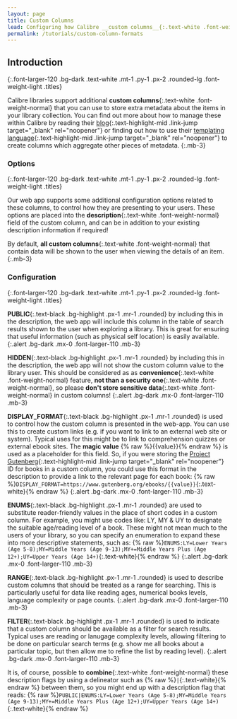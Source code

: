 ```yaml
---
layout: page
title: Custom Columns
lead: Configuring how Calibre __custom columns__{:.text-white .font-weight-normal} are displayed in the web app
permalink: /tutorials/custom-column-formats
---
```


## Introduction
{:.font-larger-120 .bg-dark .text-white .mt-1 .py-1 .px-2 .rounded-lg .font-weight-light .titles}

Calibre libraries support additional __custom columns__{:.text-white .font-weight-normal} that you can use to store extra metadata about the items in your library collection. You can find out more about how to manage these within Calibre by reading their [blog](https://blog.calibre-ebook.com/calibre-custom-columns/){:.text-highlight-mid .link-jump target="_blank" rel="noopener"} or finding out how to use their [templating language](https://manual.calibre-ebook.com/template_lang.html){:.text-highlight-mid .link-jump target="_blank" rel="noopener"} to create columns which aggregate other pieces of metadata.
{:.mb-3}

### Options
{:.font-larger-120 .bg-dark .text-white .mt-1 .py-1 .px-2 .rounded-lg .font-weight-light .titles}

Our web app supports some additional configuration options related to these columns, to control how they are presenting to your users. These options are placed into the __description__{:.text-white .font-weight-normal} field of the custom column, and can be in addition to your existing description information if required!

By default, __all custom columns__{:.text-white .font-weight-normal} that contain data will be shown to the user when viewing the details of an item.
{:.mb-3}

### Configuration
{:.font-larger-120 .bg-dark .text-white .mt-1 .py-1 .px-2 .rounded-lg .font-weight-light .titles}

__PUBLIC__{:.text-black .bg-highlight .px-1 .mr-1 .rounded} by including this in the description, the web app will include this column in the table of search results shown to the user when exploring a library. This is great for ensuring that useful information (such as physical self location) is easily available.
{:.alert .bg-dark .mx-0 .font-larger-110 .mb-3}

__HIDDEN__{:.text-black .bg-highlight .px-1 .mr-1 .rounded} by including this in the description, the web app will not show the custom column value to the library user. This should be considered as as __convenience__{:.text-white .font-weight-normal} feature, __not than a security one__{:.text-white .font-weight-normal}, so please __don't store sensitive data__{:.text-white .font-weight-normal} in custom columns!
{:.alert .bg-dark .mx-0 .font-larger-110 .mb-3}

__DISPLAY_FORMAT__{:.text-black .bg-highlight .px-1 .mr-1 .rounded} is used to control how the custom column is presented in the web-app. You can use this to create custom links (e.g. if you want to link to an external web site or system). Typical uses for this might be to link to comprehension quizzes or external ebook sites. The __magic value__ {% raw  %}{{value}}{% endraw %} is used as a placeholder for this field. So, if you were storing the [Project Gutenberg](https://www.gutenberg.org/){:.text-highlight-mid .link-jump target="_blank" rel="noopener"} ID for books in a custom column, you could use this format in the description to provide a link to the relevant page for each book: {% raw  %}`DISPLAY_FORMAT=https://www.gutenberg.org/ebooks/{{value}}`{:.text-white}{% endraw %}
{:.alert .bg-dark .mx-0 .font-larger-110 .mb-3}

__ENUMS__{:.text-black .bg-highlight .px-1 .mr-1 .rounded} are used to substitute reader-friendly values in the place of short codes in a custom column. For example, you might use codes like: LY, MY & UY to designate the suitable age/reading level of a book. These might not mean much to the users of your library, so you can specify an enumeration to expand these into more descriptive statements, such as: {% raw  %}`ENUMS:LY=Lower Years (Age 5-8);MY=Middle Years (Age 9-13);MY+=Middle Years Plus (Age 12+);UY=Upper Years (Age 14+)`{:.text-white}{% endraw %}
{:.alert .bg-dark .mx-0 .font-larger-110 .mb-3}

__RANGE__{:.text-black .bg-highlight .px-1 .mr-1 .rounded} is used to describe custom columns that should be treated as a range for searching. This is particularly useful for data like reading ages, numerical books levels, language complexity or page counts.
{:.alert .bg-dark .mx-0 .font-larger-110 .mb-3}

__FILTER__{:.text-black .bg-highlight .px-1 .mr-1 .rounded} is used to indicate that a custom column should be available as a filter for search results. Typical uses are reading or lanugage complexity levels, allowing filtering to be done on particular search terms (e.g. show me all books about a particular topic, but then allow me to refine the list by reading level).
{:.alert .bg-dark .mx-0 .font-larger-110 .mb-3}

It is, of course, possible to __combine__{:.text-white .font-weight-normal} these description flags by using a delineator such as {% raw  %}`|`{:.text-white}{% endraw %} between them, so you might end up with a description flag that reads: {% raw  %}`PUBLIC|ENUMS:LY=Lower Years (Age 5-8);MY=Middle Years (Age 9-13);MY+=Middle Years Plus (Age 12+);UY=Upper Years (Age 14+)`{:.text-white}{% endraw %}